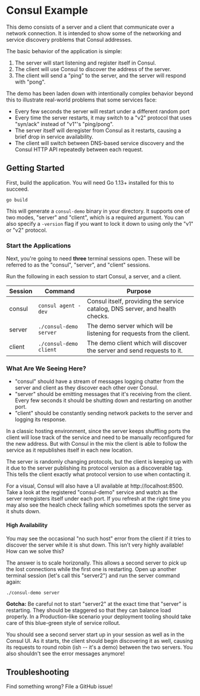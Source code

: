 # Consul Example

This demo consists of a server and a client that communicate over a network connection. It is intended to show some of the networking and service discovery problems that Consul addresses.

The basic behavior of the application is simple:

1. The server will start listening and register itself in Consul.
1. The client will use Consul to discover the address of the server.
1. The client will send a "ping" to the server, and the server will respond with "pong".

The demo has been laden down with intentionally complex behavior beyond this to illustrate real-world problems that some services face:

* Every few seconds the server will restart under a different random port
* Every time the server restarts, it may switch to a "v2" protocol that uses "syn/ack" instead of "v1"'s "ping/pong".
* The server itself will deregister from Consul as it restarts, causing a brief drop in service availability.
* The client will switch between DNS-based service discovery and the Consul HTTP API repeatedly between each request.

## Getting Started

First, build the application. You will need Go 1.13+ installed for this to succeed.

```
go build
```

This will generate a `consul-demo` binary in your directory. It supports one of two modes, "server" and "client", which is a required argument. You can also specify a `-version` flag if you want to lock it down to using only the "v1" or "v2" protocol.

### Start the Applications

Next, you're going to need **three** terminal sessions open. These will be referred to as the "consul", "server", and "client" sessions.

Run the following in each session to start Consul, a server, and a client.

| Session | Command | Purpose
| ---     | ---     | ---
| consul  | `consul agent -dev` | Consul itself, providing the service catalog, DNS server, and health checks.
| server  | `./consul-demo server` | The demo server which will be listening for requests from the client.
| client  | `./consul-demo client` | The demo client which will discover the server and send requests to it.

### What Are We Seeing Here?

* "consul" should have a stream of messages logging chatter from the server and client as they discover each other over Consul.
* "server" should be emitting messages that it's receiving from the client. Every few seconds it should be shutting down and restarting on another port.
* "client" should be constantly sending network packets to the server and logging its response.

In a classic hosting environment, since the server keeps shuffling ports the client will lose track of the service and need to be manually reconfigured for the new address. But with Consul in the mix the client is able to follow the service as it republishes itself in each new location.

The server is randomly changing protocols, but the client is keeping up with it due to the server publishing its protocol version as a discoverable tag. This tells the client exactly what protocol version to use when contacting it.

For a visual, Consul will also have a UI available at http://localhost:8500. Take a look at the registered "consul-demo" service and watch as the server reregisters itself under each port. If you refresh at the right time you may also see the healch check failing which sometimes spots the server as it shuts down.

#### High Availability

You may see the occasional "no such host" error from the client if it tries to discover the server while it is shut down. This isn't very highly available! How can we solve this?

The answer is to scale horizonally. This allows a second server to pick up the lost connections while the first one is restarting. Open up another terminal session (let's call this "server2") and run the server command again:

```
./consul-demo server
```

**Gotcha:** Be careful not to start "server2" at the exact time that "server" is restarting. They should be staggered so that they can balance load properly. In a Production-like scenario your deployment tooling should take care of this blue-green style of service rollout.

You should see a second server start up in your session as well as in the Consul UI. As it starts, the client should begin discovering it as well, causing its requests to round robin (ish -- it's a demo) between the two servers. You also shouldn't see the error messages anymore!

## Troubleshooting

Find something wrong? File a GitHub issue!